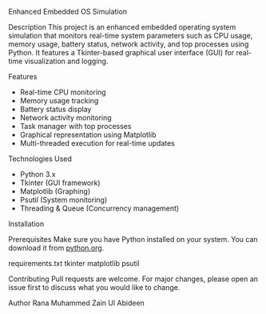 Enhanced Embedded OS Simulation

Description
This project is an enhanced embedded operating system simulation that monitors real-time system parameters such as CPU usage, memory usage, battery status, network activity, and top processes using Python. It features a Tkinter-based graphical user interface (GUI) for real-time visualization and logging.

Features
- Real-time CPU monitoring
- Memory usage tracking
- Battery status display
- Network activity monitoring
- Task manager with top processes
- Graphical representation using Matplotlib
- Multi-threaded execution for real-time updates

Technologies Used
- Python 3.x
- Tkinter (GUI framework)
- Matplotlib (Graphing)
- Psutil (System monitoring)
- Threading & Queue (Concurrency management)

Installation

Prerequisites
Make sure you have Python installed on your system. You can download it from [python.org](https://www.python.org/downloads/).

requirements.txt
tkinter
matplotlib
psutil

Contributing
Pull requests are welcome. For major changes, please open an issue first to discuss what you would like to change.

Author
Rana Muhammed Zain Ul Abideen
